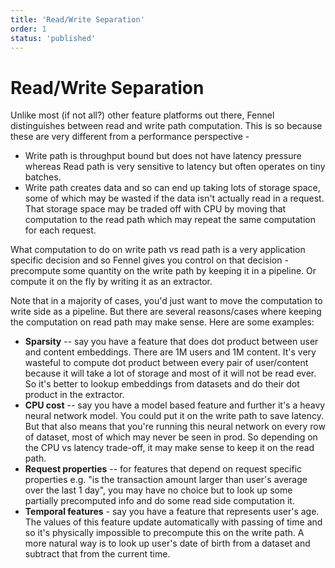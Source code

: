 ```yaml
---
title: 'Read/Write Separation'
order: 1
status: 'published'
---
```


# Read/Write Separation

Unlike most (if not all?) other feature platforms out there, Fennel distinguishes between read and write path computation. This is so because these are very different from a performance perspective -&#x20;

* Write path is throughput bound but does not have latency pressure whereas Read path is very sensitive to latency but often operates on tiny batches.&#x20;
* Write path creates data and so can end up taking lots of storage space, some of which may be wasted if the data isn't actually read in a request. That storage space may be traded off with CPU by moving that computation to the read path which may repeat the same computation for each request.

What computation to do on write path vs read path is a very application specific decision and so Fennel gives you control on that decision - precompute some quantity on the write path by keeping it in a pipeline. Or compute it on the fly by writing it as an extractor.&#x20;

Note that in a majority of cases, you'd just want to move the computation to write side as a pipeline. But there are several reasons/cases where keeping the computation on read path may make sense. Here are some examples:

* **Sparsity** -- say you have a feature that does dot product between user and content embeddings. There are 1M users and 1M content. It's very wasteful to compute dot product between every pair of user/content because it will take a lot of storage and most of it will not be read ever. So it's better to lookup embeddings from datasets and do their dot product in the extractor.
* **CPU cost** -- say you have a model based feature and further it's a heavy neural network model. You could put it on the write path to save latency. But that also means that you're running this neural network on every row of dataset, most of which may never be seen in prod. So depending on the CPU vs latency trade-off, it may make sense to keep it on the read path.&#x20;
* **Request properties** -- for features that depend on request specific properties e.g. "is the transaction amount larger than user's average over the last 1 day", you may have no choice but to look up some partially precomputed info and do some read side computation it.&#x20;
* **Temporal features** - say you have a feature that represents user's age. The values of this feature update automatically with passing of time and so it's physically impossible to precompute this on the write path. A more natural way is to look up user's date of birth from a dataset and subtract that from the current time.
